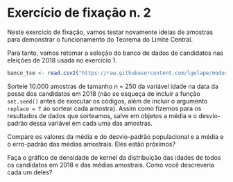 # Exercício de fixação n. 2

Neste exercício de fixação, vamos testar novamente ideias de amostras para demonstrar o funcionamento do Teorema do Limite Central.

Para tanto, vamos retomar a seleção do banco de dados de candidatos nas eleições de 2018 usada no exercício 1.

```r
banco_tse <- read.csv2("https://raw.githubusercontent.com/lgelape/modus_2019/master/Bancos/candidatos2018_filtrado.csv")
```

Sorteie 10.000 amostras de tamanho n = 250 da variável idade na data da posse dos candidatos em 2018 (não se esqueça de incluir a função `set.seed()` antes de executar os códigos, além de incluir o argumento `replace = T` ao sortear cada amostra). Assim como fizemos para os resultados de dados que sorteamos, salve em objetos a média e o desvio-padrão dessa variável em cada uma das amostras.

Compare os valores da média e do desvio-padrão populacional e a média e o erro-padrão das médias amostrais. Eles estão próximos?

Faça o gráfico de densidade de kernel da distribuição das idades de todos os candidatos em 2018 e das médias amostrais. Como você descreveria cada um deles?







